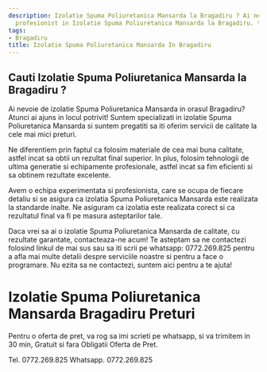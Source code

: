 ```yaml
---
description: Izolatie Spuma Poliuretanica Mansarda la Bragadiru ? Ai nevoie de un
  profesionist in Izolatie Spuma Poliuretanica Mansarda la Bragadiru. tel. 0772.269.825
tags:
- Bragadiru
title: Izolatie Spuma Poliuretanica Mansarda In Bragadiru
---
```



## Cauti Izolatie Spuma Poliuretanica Mansarda la Bragadiru ?

Ai nevoie de izolatie Spuma Poliuretanica Mansarda in orasul Bragadiru? Atunci ai ajuns in locul potrivit! Suntem specializati in izolatie Spuma Poliuretanica Mansarda si suntem pregatiti sa iti oferim servicii de calitate la cele mai mici preturi.

Ne diferentiem prin faptul ca folosim materiale de cea mai buna calitate, astfel incat sa obtii un rezultat final superior. In plus, folosim tehnologii de ultima generatie si echipamente profesionale, astfel incat sa fim eficienti si sa obtinem rezultate excelente.

Avem o echipa experimentata si profesionista, care se ocupa de fiecare detaliu si se asigura ca izolatia Spuma Poliuretanica Mansarda este realizata la standarde inalte. Ne asiguram ca izolatia este realizata corect si ca rezultatul final va fi pe masura asteptarilor tale.

Daca vrei sa ai o izolatie Spuma Poliuretanica Mansarda de calitate, cu rezultate garantate, contacteaza-ne acum! Te asteptam sa ne contactezi folosind linkul de mai sus sau sa iti scrii pe whatsapp: 0772.269.825 pentru a afla mai multe detalii despre serviciile noastre si pentru a face o programare. Nu ezita sa ne contactezi, suntem aici pentru a te ajuta!

# Izolatie Spuma Poliuretanica Mansarda Bragadiru Preturi
Pentru o oferta de pret, va rog sa imi scrieti pe whatsapp, si va trimitem in 30 min, Gratuit si fara Obligatii Oferta de Pret.

Tel. 0772.269.825
Whatsapp. 0772.269.825